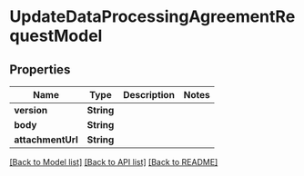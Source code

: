 # UpdateDataProcessingAgreementRequestModel

## Properties
Name | Type | Description | Notes
------------ | ------------- | ------------- | -------------
**version** | **String** |  | 
**body** | **String** |  | 
**attachmentUrl** | **String** |  | 

[[Back to Model list]](../README.md#documentation-for-models) [[Back to API list]](../README.md#documentation-for-api-endpoints) [[Back to README]](../README.md)


